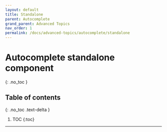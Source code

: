 ```yaml
---
layout: default
title: Standalone
parent: Autocomplete
grand_parent: Advanced Topics
nav_order: 1
permalink: /docs/advanced-topics/autocomplete/standalone
---
```


# Autocomplete standalone component
{: .no_toc }

## Table of contents
{: .no_toc .text-delta }

1. TOC
{:toc}

---